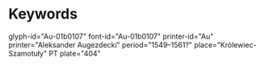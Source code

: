 # Keywords
glyph-id="Au-01b0107"
font-id="Au-01b0107"
printer-id="Au"
printer="Aleksander Augezdecki"
period="1549–1561?"
place="Królewiec-Szamotuły"
PT plate="404"

